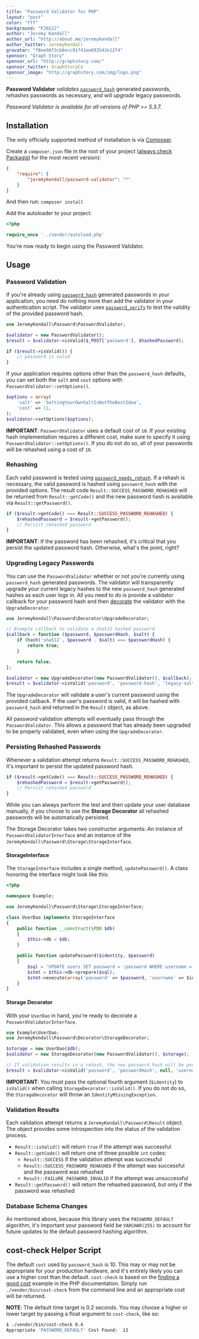 ```yaml
---
title: "Password Validator for PHP"
layout: "post"
color: "fff"
background: "F26522"
author: "Jeremy Kendall"
author_url: "http://about.me/jeremykendall"
author_twitter: JeremyKendall
gravatar: "f8ee60f3cb8ecc91f41ee093542e12f4"
sponsor: "Graph Story"
sponsor_url: "http://graphstory.com/"
sponsor_twitter: GraphStoryCo
sponsor_image: "http://graphstory.com/img/logo.png"
---
```


**Password Validator** *validates* [`password_hash`][2] generated passwords, *rehashes*
passwords as necessary, and will *upgrade* legacy passwords.

*Password Validator is available for all versions of PHP >= 5.3.7.*

## Installation

The only officially supported method of installation is via
[Composer](http://getcomposer.org).

Create a `composer.json` file in the root of your project ([always check
Packagist][1] for the most recent version):

``` json
{
    "require": {
        "jeremykendall/password-validator": "*"
    }
}
```

And then run: `composer install`

Add the autoloader to your project:

``` php
<?php

require_once '../vendor/autoload.php'
```

You're now ready to begin using the Password Validator.

## Usage

### Password Validation

If you're already using [`password_hash`][2] generated passwords in your
application, you need do nothing more than add the validator in your
authentication script. The validator uses [`password_verify`][3] to test
the validity of the provided password hash.

``` php
use JeremyKendall\Password\PasswordValidator;

$validator = new PasswordValidator();
$result = $validator->isValid($_POST['password'], $hashedPassword);

if ($result->isValid()) {
    // password is valid
}
```

If your application requires options other than the `password_hash` defaults,
you can set both the `salt` and `cost` options with `PasswordValidator::setOptions()`.

``` php
$options = array(
    'salt' => 'SettingYourOwnSaltIsNotTheBestIdea',
    'cost' => 11,
);
$validator->setOptions($options);
```

**IMPORTANT**: `PasswordValidator` uses a default cost of `10`. If your
existing hash implementation requires a different cost, make sure to specify it
using `PasswordValidator::setOptions()`. If you do not do so, all of your
passwords will be rehashed using a cost of `10`.

### Rehashing

Each valid password is tested using [`password_needs_rehash`][4]. If a rehash
is necessary, the valid password is hashed using `password_hash` with the
provided options. The result code `Result::SUCCESS_PASSWORD_REHASHED` will be
returned from `Result::getCode()` and the new password hash is available via
`Result::getPassword()`.

``` php
if ($result->getCode() === Result::SUCCESS_PASSWORD_REHASHED) {
    $rehashedPassword = $result->getPassword();
    // Persist rehashed password
}
```

**IMPORTANT**: If the password has been rehashed, it's critical that you
persist the updated password hash. Otherwise, what's the point, right?

### Upgrading Legacy Passwords

You can use the `PasswordValidator` whether or not you're currently using
`password_hash` generated passwords. The validator will transparently upgrade
your current legacy hashes to the new `password_hash` generated hashes as each
user logs in.  All you need to do is provide a validator callback for your
password hash and then [decorate][6] the validator with the `UpgradeDecorator`.

``` php
use JeremyKendall\Password\Decorator\UpgradeDecorator;

// Example callback to validate a sha512 hashed password
$callback = function ($password, $passwordHash, $salt) {
    if (hash('sha512', $password . $salt) === $passwordHash) {
        return true;
    }

    return false;
};

$validator = new UpgradeDecorator(new PasswordValidator(), $callback);
$result = $validator->isValid('password', 'password-hash', 'legacy-salt');
```

The `UpgradeDecorator` will validate a user's current password using the
provided callback.  If the user's password is valid, it will be hashed with
`password_hash` and returned in the `Result` object, as above.

All password validation attempts will eventually pass through the
`PasswordValidator`. This allows a password that has already been upgraded to
be properly validated, even when using the `UpgradeDecorator`.

### Persisting Rehashed Passwords

Whenever a validation attempt returns `Result::SUCCESS_PASSWORD_REHASHED`, it's
important to persist the updated password hash.

``` php
if ($result->getCode() === Result::SUCCESS_PASSWORD_REHASHED) {
    $rehashedPassword = $result->getPassword();
    // Persist rehashed password
}
```

While you can always perform the test and then update your user database
manually, if you choose to use the **Storage Decorator** all rehashed passwords
will be automatically persisted.

The Storage Decorator takes two constructor arguments: An instance of
`PasswordValidatorInterface` and an instance of the
`JeremyKendall\Password\Storage\StorageInterface`.

#### StorageInterface

The `StorageInterface` includes a single method, `updatePassword()`. A class
honoring the interface might look like this:

``` php
<?php

namespace Example;

use JeremyKendall\Password\Storage\StorageInterface;

class UserDao implements StorageInterface
{
    public function __construct(\PDO $db)
    {
        $this->db = $db;
    }

    public function updatePassword($identity, $password)
    {
        $sql = 'UPDATE users SET password = :password WHERE username = :identity';
        $stmt = $this->db->prepare($sql);
        $stmt->execute(array('password' => $password, 'username' => $identity));
    }
}
```

#### Storage Decorator

With your `UserDao` in hand, you're ready to decorate a
`PasswordValidatorInterface`.

``` php
use Example\UserDao;
use JeremyKendall\Password\Decorator\StorageDecorator;

$storage = new UserDao($db);
$validator = new StorageDecorator(new PasswordValidator(), $storage);

// If validation results in a rehash, the new password hash will be persisted
$result = $validator->isValid('password', 'passwordHash', null, 'username');
```

**IMPORTANT**: You must pass the optional fourth argument (`$identity`) to
`isValid()` when calling `StorageDecorator::isValid()`.  If you do not do so,
the `StorageDecorator` will throw an `IdentityMissingException`.

### Validation Results

Each validation attempt returns a `JeremyKendall\Password\Result` object. The
object provides some introspection into the status of the validation process.

* `Result::isValid()` will return `true` if the attempt was successful
* `Result::getCode()` will return one of three possible `int` codes:
    * `Result::SUCCESS` if the validation attempt was successful
    * `Result::SUCCESS_PASSWORD_REHASHED` if the attempt was successful and the password was rehashed
    * `Result::FAILURE_PASSWORD_INVALID` if the attempt was unsuccessful
* `Result::getPassword()` will return the rehashed password, but only if the password was rehashed

### Database Schema Changes

As mentioned above, because this library uses the `PASSWORD_DEFAULT` algorithm,
it's important your password field be `VARCHAR(255)` to account for future
updates to the default password hashing algorithm.

## cost-check Helper Script

The default `cost` used by `password_hash` is 10.  This may or may not be
appropriate for your production hardware, and it's entirely likely you can use
a higher cost than the default. `cost-check` is based on the [finding a good
cost][8] example in the PHP documentation. Simply run `./vendor/bin/cost-check` from the command line and an appropriate cost will be returned.

**NOTE**: The default time target is 0.2 seconds.  You may choose a higher or lower
target by passing a float argument to `cost-check`, like so:

``` bash
$ ./vendor/bin/cost-check 0.4
Appropriate 'PASSWORD_DEFAULT' Cost Found:  13
```

[1]: https://packagist.org/packages/jeremykendall/password-validator
[2]: http://www.php.net/manual/en/function.password-hash.php
[3]: http://www.php.net/manual/en/function.password-verify.php
[4]: http://www.php.net/manual/en/function.password-needs-rehash.php
[6]: http://en.wikipedia.org/wiki/Decorator_pattern
[8]: http://php.net/password_hash#example-875
